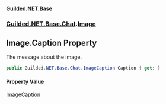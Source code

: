 #### [Guilded.NET.Base](Guilded_NET_Base.md 'Guilded.NET.Base')
### [Guilded.NET.Base.Chat](Guilded_NET_Base.md#Guilded_NET_Base_Chat 'Guilded.NET.Base.Chat').[Image](Image.md 'Guilded.NET.Base.Chat.Image')
## Image.Caption Property
The message about the image.  
```csharp
public Guilded.NET.Base.Chat.ImageCaption Caption { get; }
```
#### Property Value
[ImageCaption](ImageCaption.md 'Guilded.NET.Base.Chat.ImageCaption')
